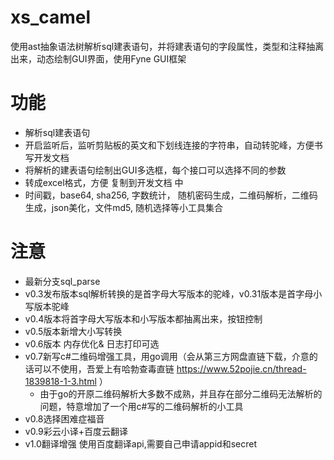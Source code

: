# xs_camel

使用ast抽象语法树解析sql建表语句，并将建表语句的字段属性，类型和注释抽离出来，动态绘制GUI界面，使用Fyne GUI框架

# 功能
- 解析sql建表语句
- 开启监听后，监听剪贴板的英文和下划线连接的字符串，自动转驼峰，方便书写开发文档
- 将解析的建表语句绘制出GUI多选框，每个接口可以选择不同的参数
- 转成excel格式，方便 复制到开发文档 中
- 时间戳，base64, sha256, 字数统计， 随机密码生成，二维码解析，二维码生成，json美化，文件md5, 随机选择等小工具集合


# 注意
- 最新分支sql_parse
- v0.3发布版本sql解析转换的是首字母大写版本的驼峰，v0.31版本是首字母小写版本驼峰
- v0.4版本将首字母大写版本和小写版本都抽离出来，按钮控制
- v0.5版本新增大小写转换
- v0.6版本 内存优化& 日志打印可选
- v0.7新写c#二维码增强工具，用go调用（会从第三方网盘直链下载，介意的话可以不使用，吾爱上有哈勃查毒直链 https://www.52pojie.cn/thread-1839818-1-3.html         ）
  -  由于go的开原二维码解析大多数不成熟，并且存在部分二维码无法解析的问题，特意增加了一个用c#写的二维码解析的小工具 
- v0.8选择困难症福音
- v0.9彩云小译+百度云翻译
- v1.0翻译增强 使用百度翻译api,需要自己申请appid和secret


